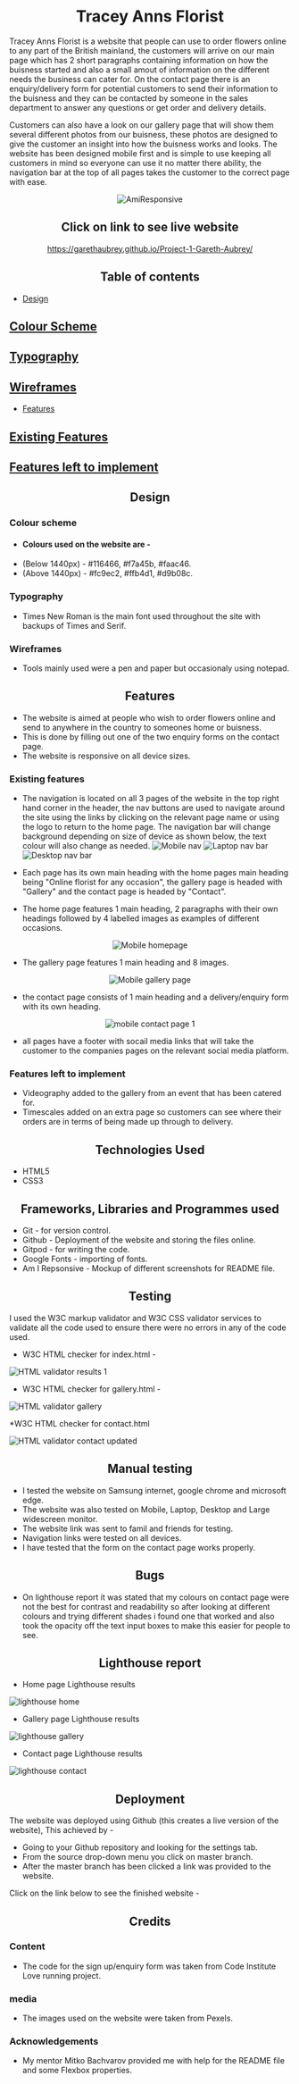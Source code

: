 <div align="center">

# Tracey Anns Florist

</div>
Tracey Anns Florist is a website that people can use to order flowers online to any part of the British mainland, the customers will arrive on our main page which has 2 short paragraphs containing information on how the buisness started and also a small amout of information on the different needs the business can cater for. On the contact page there is an enquiry/delivery form for potential customers to send their information to the buisness and they can be contacted by someone in the sales department to answer any questions or get order and delivery details.

Customers can also have a look on our gallery page that will show them several different photos from our buisness, these photos are designed to give the customer an insight into how the buisness works and looks.
The website has been designed mobile first and is simple to use keeping all customers in mind so everyone can use it no matter there ability, the navigation bar at the top of all pages takes the customer to the correct page with 
ease.
<div align="center">

![AmiResponsive](https://github.com/GarethAubrey/Project-1-Gareth-Aubrey/assets/164876386/052c4b6a-cfc8-4ec4-b5c2-4d9cb24f5e61)

## Click on link to see live website 

https://garethaubrey.github.io/Project-1-Gareth-Aubrey/

</div>

<div align="center">

## Table of contents

</div>

* [Design](#design)

## [Colour Scheme](#colour-scheme)
## [Typography](typography)
## [Wireframes](wireframes)

* [Features](#features)

## [Existing Features](#existing-features)
## [Features left to implement](#features-left-to-implement)


 

 
<div align="center">

## Design

</div>


### Colour scheme  

*  #### Colours used on the website are -  
* (Below 1440px) - #116466, #f7a45b, #faac46.
* (Above 1440px) - #fc9ec2, #ffb4d1, #d9b08c.  

### Typography  
* Times New Roman is the main font used throughout the site with backups of Times and Serif.  

### Wireframes  
* Tools mainly used were a pen and paper but occasionaly using notepad.  
<div align="center">

## Features  

</div>


* The website is aimed at people who wish to order flowers online and send to anywhere in the country to someones home or buisness.
* This is done by filling out one of the two enquiry forms on the contact page.
* The website is responsive on all device sizes.

### Existing features
* The navigation is located on all 3 pages of the website in the top right hand corner in the header, the nav buttons are used to navigate around the site using the links by clicking on the relevant page name
or using the logo to return to the home page. The navigation bar will change background depending on size of device as shown below, the text colour will also change as needed.
![Mobile nav](https://github.com/GarethAubrey/Project-1-Gareth-Aubrey/assets/164876386/48e171ab-cfe1-4bd8-ac38-01650bd6b514)
![Laptop nav bar](https://github.com/GarethAubrey/Project-1-Gareth-Aubrey/assets/164876386/89c43012-e95f-443f-8735-7564bc34b065)
![Desktop nav bar](https://github.com/GarethAubrey/Project-1-Gareth-Aubrey/assets/164876386/c2343fb7-c107-4652-b15c-cfcdcba95bb4)

* Each page has its own main heading with the home pages main heading being "Online florist for any occasion", the gallery page is headed with "Gallery" and the contact page is headed by "Contact".

* The home page features 1 main heading, 2 paragraphs with their own headings followed by 4 labelled images as examples of different occasions.
<div align="center">
  
![Mobile homepage](https://github.com/GarethAubrey/Project-1-Gareth-Aubrey/assets/164876386/741545d0-34f3-45c2-a09e-ff52862b0793)

</div>

* The gallery page features 1 main heading and 8 images.
<div align="center">

![Mobile gallery page](https://github.com/GarethAubrey/Project-1-Gareth-Aubrey/assets/164876386/c93990e2-aa82-4f22-b63d-747f3417316e)

</div>

* the contact page consists of 1 main heading and a delivery/enquiry form with its own heading.

 <div align="center">

![mobile contact page 1](https://github.com/GarethAubrey/Project-1-Gareth-Aubrey/assets/164876386/9928408c-7f8e-4283-95c9-1c8783983389)

</div>

* all pages have a footer with socail media links that will take the customer to the companies pages on the relevant social media platform.

### Features left to implement

* Videography added to the gallery from an event that has been catered for.
* Timescales added on an extra page so customers can see where their orders are in terms of being made up through to delivery.
<div align="center">

## Technologies Used

</div>


* HTML5
* CSS3
<div align="center">

## Frameworks, Libraries and Programmes used

</div>


* Git - for version control.
* Github - Deployment of the website and storing the files online.
* Gitpod - for writing the code.
* Google Fonts - importing of fonts.
* Am I Repsonsive - Mockup of different screenshots for README file.
<div align="center">

## Testing

</div>


I used the W3C markup validator and W3C CSS validator services to validate all the code used to ensure there were no errors in any of the code used.

* W3C HTML checker for index.html -
  
 ![HTML validator results 1](https://github.com/GarethAubrey/Project-1-Gareth-Aubrey/assets/164876386/224a877e-93d7-4285-96fb-5dfb34c7d65c)

* W3C HTML checker for gallery.html -
  
![HTML validator gallery](https://github.com/GarethAubrey/Project-1-Gareth-Aubrey/assets/164876386/ee7147a7-ae2c-4ea2-8be6-90c19c2c2c45) 

*W3C HTML checker for contact.html

![HTML validator contact updated](https://github.com/GarethAubrey/Project-1-Gareth-Aubrey/assets/164876386/72e0f3be-0c26-4392-a7a7-8b92e200f353)

<div align="center">

## Manual testing

</div>


* I tested the website on Samsung internet, google chrome and microsoft edge.
* The website was also tested on Mobile, Laptop, Desktop and Large widescreen monitor.
* The website link was sent to famil and friends for testing.
* Navigation links were tested on all devices.
* I have tested that the form on the contact page works properly.

<div align="center">

## Bugs

</div>

* On lighthouse report it was stated that my colours on contact page were not the best for contrast and readability so after looking at different colours and trying
different shades i found one that worked and also took the opacity off the text input boxes to make this easier for people to see.

</div>
<div align="center">

##  Lighthouse report

</div>


* Home page Lighthouse results

![lighthouse home](https://github.com/GarethAubrey/Project-1-Gareth-Aubrey/assets/164876386/c1bb351f-ae34-45ff-9f5c-fa63175bf687)

* Gallery page Lighthouse results

![lighthouse gallery](https://github.com/GarethAubrey/Project-1-Gareth-Aubrey/assets/164876386/19cf093a-a85a-47bb-b023-42c3c93abfce)

* Contact page Lighthouse results

![lighthouse contact](https://github.com/GarethAubrey/Project-1-Gareth-Aubrey/assets/164876386/ec4010c3-05ee-4df8-bc46-95f10fb4dbf9)


<div align="center">

## Deployment

</div>

The website was deployed using Github (this creates a live version of the website), This achieved by - 

* Going to your Github repository and looking for the settings tab.
* From the source drop-down menu you click on master branch.
* After the master branch has been clicked a link was provided to the website. 

Click on the link below to see the finished website - 


<div align="center">

## Credits

</div>

### Content

* The code for the sign up/enquiry form was taken from Code Institute Love running project.


### media 

* The images used on the website were taken from Pexels.

### Acknowledgements

* My mentor Mitko Bachvarov provided me with help for the README file and some Flexbox properties.

